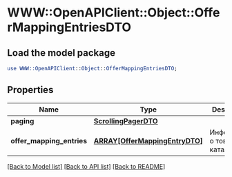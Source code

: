 # WWW::OpenAPIClient::Object::OfferMappingEntriesDTO

## Load the model package
```perl
use WWW::OpenAPIClient::Object::OfferMappingEntriesDTO;
```

## Properties
Name | Type | Description | Notes
------------ | ------------- | ------------- | -------------
**paging** | [**ScrollingPagerDTO**](ScrollingPagerDTO.md) |  | [optional] 
**offer_mapping_entries** | [**ARRAY[OfferMappingEntryDTO]**](OfferMappingEntryDTO.md) | Информация о товарах в каталоге. | 

[[Back to Model list]](../README.md#documentation-for-models) [[Back to API list]](../README.md#documentation-for-api-endpoints) [[Back to README]](../README.md)


